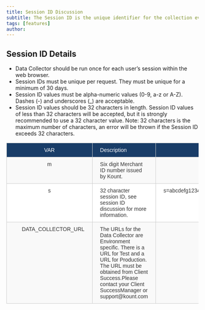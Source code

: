```yaml
---
title: Session ID Discussion
subtitle: The Session ID is the unique identifier for the collection event and is specific to the user’s request. You will use the Session ID for subsequent calls to the Inquiry Service.
tags: [features]
author: 
---
```


## Session ID Details
* Data Collector should be run once for each user’s session within the web browser.
* Session IDs must be unique per request. They must be unique for a minimum of 30 days.
* Session ID values must be alpha-numeric values (0-9, a-z or A-Z). Dashes (-) and underscores (_)
are acceptable.
* Session ID values should be 32 characters in length. Session ID values of less than 32 characters
will be accepted, but it is strongly recommended to use a 32 character value. Note: 32
characters is the maximum number of characters, an error will be thrown if the Session ID
exceeds 32 characters.

<style type="text/css">
.tg  {border-collapse:collapse;border-spacing:0;border-color:#ccc;}
.tg td{font-family:Arial, sans-serif;font-size:14px;padding:10px 20px;border-style:solid;border-width:1px;overflow:hidden;word-break:normal;border-color:#ccc;color:#333;background-color:#fff;}
.tg th{font-family:Arial, sans-serif;font-size:14px;font-weight:normal;padding:10px 20px;border-style:solid;border-width:1px;overflow:hidden;word-break:normal;border-color:#ccc;color:#333;background-color:#f0f0f0;}
.tg .tg-9qtj{background-color:#193d68;color:#ffffff;text-align:center;vertical-align:top}
.tg .tg-baqh{text-align:center;vertical-align:top}
.tg .tg-buh4{background-color:#f9f9f9;text-align:left;vertical-align:top}
.tg .tg-i5ij{background-color:#193d68;color:#ffffff;text-align:left;vertical-align:top}
.tg .tg-dzk6{background-color:#f9f9f9;text-align:center;vertical-align:top}
.tg .tg-0lax{text-align:left;vertical-align:top}
</style>
<table class="tg">
  <tr>
    <th class="tg-9qtj">﻿VAR</th>
    <th class="tg-i5ij">Description</th>
    <th class="tg-9qtj">Sample</th>
  </tr>
  <tr>
    <td class="tg-dzk6">m</td>
    <td class="tg-buh4">Six digit Merchant ID number issued by Kount.</td>
    <td class="tg-dzk6">m=123456</td>
  </tr>
  <tr>
    <td class="tg-baqh">s</td>
    <td class="tg-0lax">32 character session ID, see session ID discussion for more information.</td>
    <td class="tg-baqh">s=abcdefg12345abababab123456789012&nbsp;&nbsp;&nbsp;&nbsp;&nbsp;</td>
  </tr>
  <tr>
    <td class="tg-dzk6">&nbsp;&nbsp;&nbsp;&nbsp;&nbsp;DATA_COLLECTOR_URL</td>
    <td class="tg-buh4">The URLs for the Data Collector are Environment specific. There is a URL for Test and a URL for Production. The URL must be obtained from Client Success.Please contact your Client SuccessManager or support@kount.com</td>
    <td class="tg-dzk6"></td>
  </tr>
</table>
